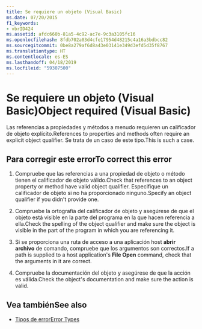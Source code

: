 ```yaml
---
title: Se requiere un objeto (Visual Basic)
ms.date: 07/20/2015
f1_keywords:
- vbrID424
ms.assetid: afdc660b-81a5-4c92-ac7e-9c3a3105fc16
ms.openlocfilehash: 8fdb702a03d4cfe17954d48215c4a16a3bdbcc82
ms.sourcegitcommit: 0be8a279af6d8a43e03141e349d3efd5d35f8767
ms.translationtype: HT
ms.contentlocale: es-ES
ms.lasthandoff: 04/18/2019
ms.locfileid: "59307500"
---
```

# <a name="object-required-visual-basic"></a><span data-ttu-id="751da-102">Se requiere un objeto (Visual Basic)</span><span class="sxs-lookup"><span data-stu-id="751da-102">Object required (Visual Basic)</span></span>
<span data-ttu-id="751da-103">Las referencias a propiedades y métodos a menudo requieren un calificador de objeto explícito.</span><span class="sxs-lookup"><span data-stu-id="751da-103">References to properties and methods often require an explicit object qualifier.</span></span> <span data-ttu-id="751da-104">Se trata de un caso de este tipo.</span><span class="sxs-lookup"><span data-stu-id="751da-104">This is such a case.</span></span>  
  
## <a name="to-correct-this-error"></a><span data-ttu-id="751da-105">Para corregir este error</span><span class="sxs-lookup"><span data-stu-id="751da-105">To correct this error</span></span>  
  
1. <span data-ttu-id="751da-106">Compruebe que las referencias a una propiedad de objeto o método tienen el calificador de objeto válido.</span><span class="sxs-lookup"><span data-stu-id="751da-106">Check that references to an object property or method have valid object qualifier.</span></span> <span data-ttu-id="751da-107">Especifique un calificador de objeto si no ha proporcionado ninguno.</span><span class="sxs-lookup"><span data-stu-id="751da-107">Specify an object qualifier if you didn't provide one.</span></span>  
  
2. <span data-ttu-id="751da-108">Compruebe la ortografía del calificador de objeto y asegúrese de que el objeto está visible en la parte del programa en la que hacen referencia a ella.</span><span class="sxs-lookup"><span data-stu-id="751da-108">Check the spelling of the object qualifier and make sure the object is visible in the part of the program in which you are referencing it.</span></span>  
  
3. <span data-ttu-id="751da-109">Si se proporciona una ruta de acceso a una aplicación host **abrir archivo** de comando, compruebe que los argumentos son correctos.</span><span class="sxs-lookup"><span data-stu-id="751da-109">If a path is supplied to a host application's **File Open** command, check that the arguments in it are correct.</span></span>  
  
4. <span data-ttu-id="751da-110">Compruebe la documentación del objeto y asegúrese de que la acción es válida.</span><span class="sxs-lookup"><span data-stu-id="751da-110">Check the object's documentation and make sure the action is valid.</span></span>  
  
## <a name="see-also"></a><span data-ttu-id="751da-111">Vea también</span><span class="sxs-lookup"><span data-stu-id="751da-111">See also</span></span>

- [<span data-ttu-id="751da-112">Tipos de error</span><span class="sxs-lookup"><span data-stu-id="751da-112">Error Types</span></span>](../../../visual-basic/programming-guide/language-features/error-types.md)
